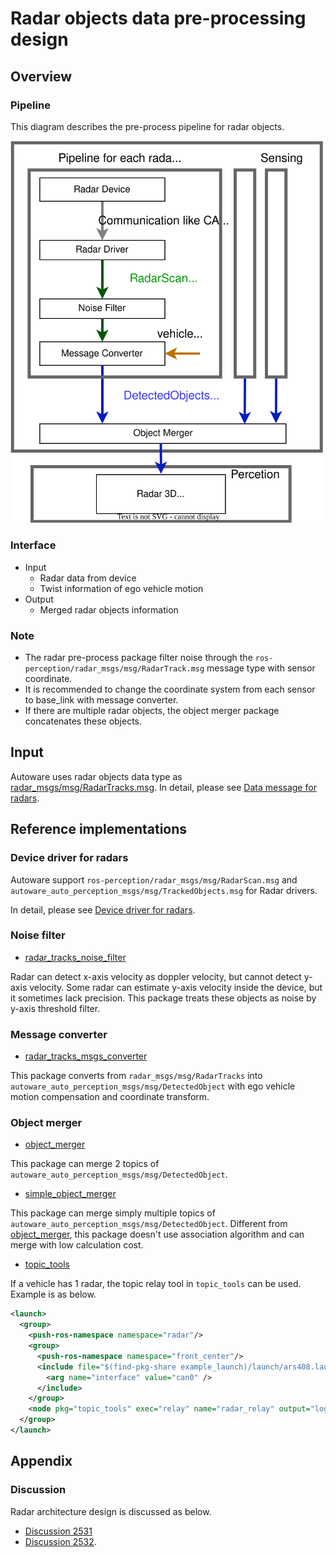 # Radar objects data pre-processing design

## Overview

### Pipeline

This diagram describes the pre-process pipeline for radar objects.

![radar-objects-sensing](image/radar-objects-sensing.drawio.svg)

### Interface

- Input
  - Radar data from device
  - Twist information of ego vehicle motion
- Output
  - Merged radar objects information

### Note

- The radar pre-process package filter noise through the `ros-perception/radar_msgs/msg/RadarTrack.msg` message type with sensor coordinate.
- It is recommended to change the coordinate system from each sensor to base_link with message converter.
- If there are multiple radar objects, the object merger package concatenates these objects.

## Input

Autoware uses radar objects data type as [radar_msgs/msg/RadarTracks.msg](https://github.com/ros-perception/radar_msgs/blob/ros2/msg/RadarTracks.msg).
In detail, please see [Data message for radars](reference-implementations/data-message.md).

## Reference implementations

### Device driver for radars

Autoware support `ros-perception/radar_msgs/msg/RadarScan.msg` and `autoware_auto_perception_msgs/msg/TrackedObjects.msg` for Radar drivers.

In detail, please see [Device driver for radars](supported-functions/device-driver.md).

### Noise filter

- [radar_tracks_noise_filter](https://github.com/autowarefoundation/autoware.universe/tree/main/sensing/radar_tracks_noise_filter)

Radar can detect x-axis velocity as doppler velocity, but cannot detect y-axis velocity. Some radar can estimate y-axis velocity inside the device, but it sometimes lack precision. This package treats these objects as noise by y-axis threshold filter.

### Message converter

- [radar_tracks_msgs_converter](https://github.com/autowarefoundation/autoware.universe/tree/main/perception/radar_tracks_msgs_converter)

This package converts from `radar_msgs/msg/RadarTracks` into `autoware_auto_perception_msgs/msg/DetectedObject` with ego vehicle motion compensation and coordinate transform.

### Object merger

- [object_merger](https://github.com/autowarefoundation/autoware.universe/tree/main/perception/object_merger)

This package can merge 2 topics of `autoware_auto_perception_msgs/msg/DetectedObject`.

- [simple_object_merger](https://github.com/autowarefoundation/autoware.universe/tree/main/perception/simple_object_merger)

This package can merge simply multiple topics of `autoware_auto_perception_msgs/msg/DetectedObject`.
Different from [object_merger](https://github.com/autowarefoundation/autoware.universe/tree/main/perception/object_merger), this package doesn't use association algorithm and can merge with low calculation cost.

- [topic_tools](https://github.com/ros-tooling/topic_tools)

If a vehicle has 1 radar, the topic relay tool in `topic_tools` can be used.
Example is as below.

```xml
<launch>
  <group>
    <push-ros-namespace namespace="radar"/>
    <group>
      <push-ros-namespace namespace="front_center"/>
      <include file="$(find-pkg-share example_launch)/launch/ars408.launch.xml">
        <arg name="interface" value="can0" />
      </include>
    </group>
    <node pkg="topic_tools" exec="relay" name="radar_relay" output="log" args="front_center/detected_objects detected_objects"/>
  </group>
</launch>
```

## Appendix

### Discussion

Radar architecture design is discussed as below.

- [Discussion 2531](https://github.com/orgs/autowarefoundation/discussions/2531)
- [Discussion 2532](https://github.com/orgs/autowarefoundation/discussions/2532).
